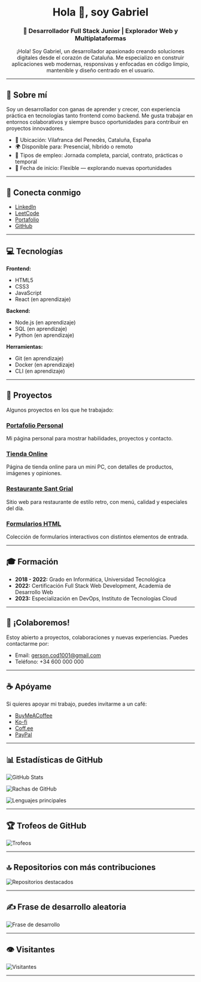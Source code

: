 <h1 align="center">Hola 👋, soy Gabriel</h1>
<h3 align="center">🚀 Desarrollador Full Stack Junior | Explorador Web y Multiplataformas</h3>

<p align="center">
  ¡Hola! Soy Gabriel, un desarrollador apasionado creando soluciones digitales desde el corazón de Cataluña. Me especializo en construir aplicaciones web modernas, responsivas y enfocadas en código limpio, mantenible y diseño centrado en el usuario.
</p>

---

## 🧭 Sobre mí

Soy un desarrollador con ganas de aprender y crecer, con experiencia práctica en tecnologías tanto frontend como backend. Me gusta trabajar en entornos colaborativos y siempre busco oportunidades para contribuir en proyectos innovadores.

- 📍 Ubicación: Vilafranca del Penedès, Cataluña, España  
- 🌍 Disponible para: Presencial, híbrido o remoto  
- 💼 Tipos de empleo: Jornada completa, parcial, contrato, prácticas o temporal  
- 📅 Fecha de inicio: Flexible — explorando nuevas oportunidades  

---

## 🔗 Conecta conmigo

- [LinkedIn](https://linkedin.com/in/gersongz/)  
- [LeetCode](https://www.leetcode.com/gabriel-sys-cod/)  
- [Portafolio](https://gabriel-sys-cod.github.io/principal/)  
- [GitHub](https://github.com/GABRIEL-SYS-COD)  

---

## 💻 Tecnologías

**Frontend:**  
- HTML5  
- CSS3  
- JavaScript  
- React (en aprendizaje)

**Backend:**  
- Node.js (en aprendizaje)  
- SQL (en aprendizaje)  
- Python (en aprendizaje)

**Herramientas:**  
- Git (en aprendizaje)  
- Docker (en aprendizaje)  
- CLI (en aprendizaje)

---

## 📂 Proyectos

Algunos proyectos en los que he trabajado:

### [Portafolio Personal](https://gabriel-sys-cod.github.io/principal/)  
Mi página personal para mostrar habilidades, proyectos y contacto.

### [Tienda Online](https://gabriel-sys-cod.github.io/tienda/)  
Página de tienda online para un mini PC, con detalles de productos, imágenes y opiniones.

### [Restaurante Sant Grial](https://gabriel-sys-cod.github.io/restaurante/)  
Sitio web para restaurante de estilo retro, con menú, calidad y especiales del día.

### [Formularios HTML](https://gabriel-sys-cod.github.io/formularios/)  
Colección de formularios interactivos con distintos elementos de entrada.

---

## 🎓 Formación

- **2018 - 2022:** Grado en Informática, Universidad Tecnológica  
- **2022:** Certificación Full Stack Web Development, Academia de Desarrollo Web  
- **2023:** Especialización en DevOps, Instituto de Tecnologías Cloud  

---

## 💬 ¡Colaboremos!

Estoy abierto a proyectos, colaboraciones y nuevas experiencias. Puedes contactarme por:

- Email: gerson.cod1001@gmail.com  
- Teléfono: +34 600 000 000  

---

## ☕ Apóyame

Si quieres apoyar mi trabajo, puedes invitarme a un café:  

- [BuyMeACoffee](https://www.buymeacoffee.com/gabrielsyscod)  
- [Ko-fi](https://ko-fi.com/gabrielsyscod)  
- [Coff.ee](https://coff.ee/gabrielsyscod)  
- [PayPal](https://paypal.me/gys026)  

---

## 📊 Estadísticas de GitHub

![GitHub Stats](https://github-readme-stats.vercel.app/api?username=GABRIEL-SYS-COD&theme=shadow_blue&hide_border=false&include_all_commits=true&count_private=true)

![Rachas de GitHub](https://nirzak-streak-stats.vercel.app/?user=GABRIEL-SYS-COD&theme=shadow_blue&hide_border=false)

![Lenguajes principales](https://github-readme-stats.vercel.app/api/top-langs/?username=GABRIEL-SYS-COD&theme=shadow_blue&hide_border=false&include_all_commits=true&count_private=true&layout=compact)

---

## 🏆 Trofeos de GitHub

![Trofeos](https://github-profile-trophy.vercel.app/?username=GABRIEL-SYS-COD&theme=neon&no-frame=false&no-bg=true&margin-w=4)

---

## 🔝 Repositorios con más contribuciones

![Repositorios destacados](https://github-contributor-stats.vercel.app/api?username=GABRIEL-SYS-COD&limit=5&theme=neon&combine_all_yearly_contributions=true)

---

## ✍️ Frase de desarrollo aleatoria

![Frase de desarrollo](https://quotes-github-readme.vercel.app/api?type=horizontal&theme=tokyonight)

---

## 👁️ Visitantes

![Visitantes](https://visitcount.itsvg.in/api?id=GABRIEL-SYS-COD&icon=9&color=1)

---

<!-- Creado con ❤️ por Gabriel usando GPRM (https://gprm.itsvg.in) -->

